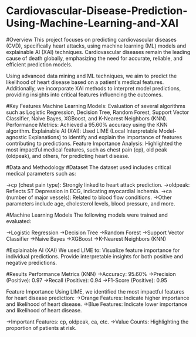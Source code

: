 # Cardiovascular-Disease-Prediction-Using-Machine-Learning-and-XAI
#Overview
This project focuses on predicting cardiovascular diseases (CVD), specifically heart attacks, using machine learning (ML) models and explainable AI (XAI) techniques. Cardiovascular diseases remain the leading cause of death globally, emphasizing the need for accurate, reliable, and efficient prediction models.

Using advanced data mining and ML techniques, we aim to predict the likelihood of heart disease based on a patient's medical features. Additionally, we incorporate XAI methods to interpret model predictions, providing insights into critical features influencing the outcomes.

#Key Features
Machine Learning Models: Evaluation of several algorithms such as Logistic Regression, Decision Tree, Random Forest, Support Vector Classifier, Naive Bayes, XGBoost, and K-Nearest Neighbors (KNN).
Performance Metrics: Achieved a 95.60% accuracy using the KNN algorithm.
Explainable AI (XAI): Used LIME (Local Interpretable Model-agnostic Explanations) to identify and explain the importance of features contributing to predictions.
Feature Importance Analysis: Highlighted the most impactful medical features, such as chest pain (cp), old peak (oldpeak), and others, for predicting heart disease.

#Data and Methodology
#Dataset
The dataset used includes critical medical parameters such as:

->cp (chest pain type): Strongly linked to heart attack prediction.
->oldpeak: Reflects ST Depression in ECG, indicating myocardial ischemia.
->ca (number of major vessels): Related to blood flow conditions.
->Other parameters include age, cholesterol levels, blood pressure, and more.

#Machine Learning Models
The following models were trained and evaluated:

->Logistic Regression
->Decision Tree
->Random Forest
->Support Vector Classifier
->Naive Bayes
->XGBoost
->K-Nearest Neighbors (KNN)

#Explainable AI (XAI)
We used LIME to:
Visualize feature importance for individual predictions.
Provide interpretable insights for both positive and negative predictions.

#Results
Performance Metrics (KNN)
->Accuracy: 95.60%
->Precision (Positive): 0.97
->Recall (Positive): 0.94
->F1-Score (Positive): 0.95

Feature Importance
Using LIME, we identified the most impactful features for heart disease prediction:
->Orange Features: Indicate higher importance and likelihood of heart disease.
->Blue Features: Indicate lower importance and likelihood of heart disease.

->Important Features: cp, oldpeak, ca, etc.
->Value Counts: Highlighting the proportion of patients at risk.

